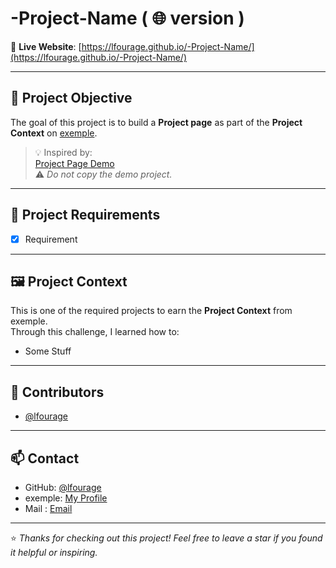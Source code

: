 # -Project-Name ( 🌐 version ) 

🔗 **Live Website**: [https://lfourage.github.io/-Project-Name/](https://lfourage.github.io/-Project-Name/)

---
## 🎯 Project Objective

The goal of this project is to build a **Project page** as part of the **Project Context** on [exemple](https://www.exemple.org/).

> 💡 Inspired by:  
[Project Page Demo](https://Project-demo.exemple.com/)  
⚠️ *Do not copy the demo project.*

---

## 📌 Project Requirements

- [x] Requirement

---

## 🖼️ Project Context

This is one of the required projects to earn the **Project Context** from exemple.  
Through this challenge, I learned how to:

-  Some Stuff

---

## 👥 Contributors

- [@lfourage](https://github.com/lfourage)

---

## 📫 Contact

- GitHub: [@lfourage](https://github.com/lfourage)
- exemple: [My Profile](https://www.exemple.org/lfourage)
- Mail : [Email](ludogriph@gmail.com)

---

⭐ *Thanks for checking out this project! Feel free to leave a star if you found it helpful or inspiring.*